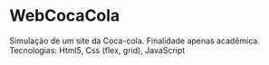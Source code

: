 # WebCocaCola
Simulação de um site da Coca-cola. 
Finalidade apenas acadêmica. 
Tecnologias: Html5, Css (flex, grid), JavaScript
